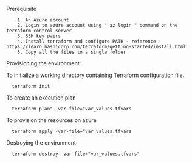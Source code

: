 Prerequisite

        1. An Azure account
        2. Login to azure account using " az login " command on the terraform control server
        3. SSH key pairs
        4. Install terraform and configure PATH - reference : https://learn.hashicorp.com/terraform/getting-started/install.html
        5. Copy all the files to a single folder
  
  
Provisioning the environment:

 To initialize a working directory containing Terraform configuration file.
  
      terraform init
      
 To create an execution plan 
 
      terraform plan" -var-file="var_values.tfvars
      
 To provision the resources on azure
 
      terraform apply -var-file="var_values.tfvars
  
Destroying the environment
 
      terraform destroy -var-file="var_values.tfvars"
  
  
  



